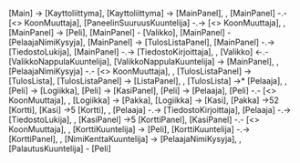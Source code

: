 [Main] -> [Kayttoliittyma], [Kayttoliittyma] -> [MainPanel], , [MainPanel] -.- [<<Integerface>> KoonMuuttaja], [PaneelinSuuruusKuuntelija] -.-> [<<Integerface>> KoonMuuttaja], , [MainPanel] -> [Peli], [MainPanel] - [Valikko], [MainPanel] - [PelaajaNimiKysyja], [MainPanel] -> [TulosListaPanel], [MainPanel] -.-> [TiedostoLukija], [MainPanel] -.-> [TiedostoKirjoittaja], , [Valikko] <-.- [ValikkoNappulaKuuntelija], [ValikkoNappulaKuuntelija] -> [MainPanel], , [PelaajaNimiKysyja] -.- [<<Integerface>> KoonMuuttaja], , [TulosListaPanel] -> [TulosLista], [TulosListaPanel] -> [ListaPanel], , [TulosLista] ->* [Pelaaja], , [Peli] -> [Logiikka], [Peli] -> [KasiPanel], [Peli] -> [Pelaaja], [Peli] -.- [<<Integerface>> KoonMuuttaja], , [Logiikka] -> [Pakka], [Logiikka] -> [Kasi], [Pakka] ->52 [Kortti], [Kasi] ->5 [Kortti], , [Pelaaja] -.-> [TiedostoKirjoittaja], [Pelaaja] -.-> [TiedostoLukija], , [KasiPanel] ->5 [KorttiPanel], [KasiPanel] -.- [<<Integerface>> KoonMuuttaja], , [KorttiKuuntelija] -> [Peli], [KorttiKuuntelija] -.-> [KorttiPanel], , [NimiKenttaKuuntelija] -> [PelaajaNimiKysyja], , [PalautusKuuntelija] - [Peli]
